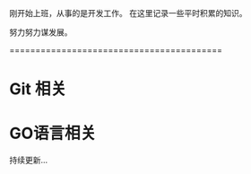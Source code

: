 刚开始上班，从事的是开发工作。
在这里记录一些平时积累的知识。

努力努力谋发展。

=========================================

# Git 相关

# GO语言相关


持续更新...